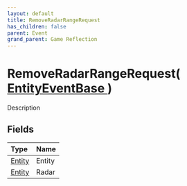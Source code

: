 ```yaml
---
layout: default
title: RemoveRadarRangeRequest
has_children: false
parent: Event
grand_parent: Game Reflection
---
```

# RemoveRadarRangeRequest( [ EntityEventBase ](/riftbreaker-wiki/docs/game-reflection/events/entity_event_base/) )
Description 

## Fields

| Type | Name |
|:----------|:--------------|
| [Entity](/riftbreaker-wiki/docs/game-reflection/classes/entity/) | Entity |
| [Entity](/riftbreaker-wiki/docs/game-reflection/classes/entity/) | Radar |

